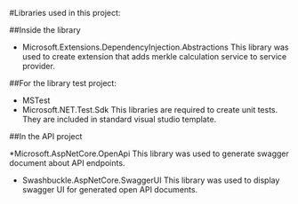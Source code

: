 #Libraries used in this project:

##Inside the library
* Microsoft.Extensions.DependencyInjection.Abstractions
This library was used to create extension that adds merkle calculation service to service provider.

##For the library test project:
* MSTest
* Microsoft.NET.Test.Sdk
This libraries are required to create unit tests. They are included in standard visual studio template.

##In the API project

*Microsoft.AspNetCore.OpenApi
This library was used to generate swagger document about API endpoints.

* Swashbuckle.AspNetCore.SwaggerUI
This library was used to display swagger UI for generated open API documents.
